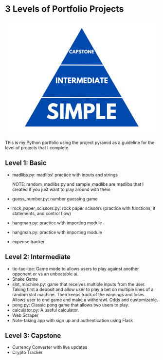 # 3 Levels of Portfolio Projects
![project pyramid](three-levels-pyramid.png)

This is my Python portfolio using the project pyramid as a guideline for the level of projects that I complete. 

## Level 1: Basic
- madlibs.py: madlibs! practice with inputs and strings

    NOTE: random_madlibs.py and sample_madlibs are madlibs that I created if you just want to play around with them
- guess_number.py: number guessing game
- rock_paper_scissors.py: rock paper scissors (practice with functions, if statements, and control flow)
- hangman.py: practice with importing module
- hangman.py: practice with importing module
- expense tracker


## Level 2: Intermediate
- tic-tac-toe: Game mode to allows users to play against another opponent or vs an unbeatable ai.
- Snake Game
- slot_machine.py: game that receives multiple inputs from the user. Taking first a deposit and allow user to play a bet on multiple lines of a random slot machine. Then keeps track of the winnings and loses. Allows user to end game and make a withdrawl. Odds and customizable. 
- pong.py: Classic pong game that allows two users to play. 
- calculator.py: A useful calculator. 
- Web Scraper
- Note-taking app with sign up and authentication using Flask


## Level 3: Capstone
- Currency Converter with live updates
- Crypto Tracker
